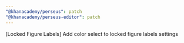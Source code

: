 ```yaml
---
"@khanacademy/perseus": patch
"@khanacademy/perseus-editor": patch
---
```


[Locked Figure Labels] Add color select to locked figure labels settings
